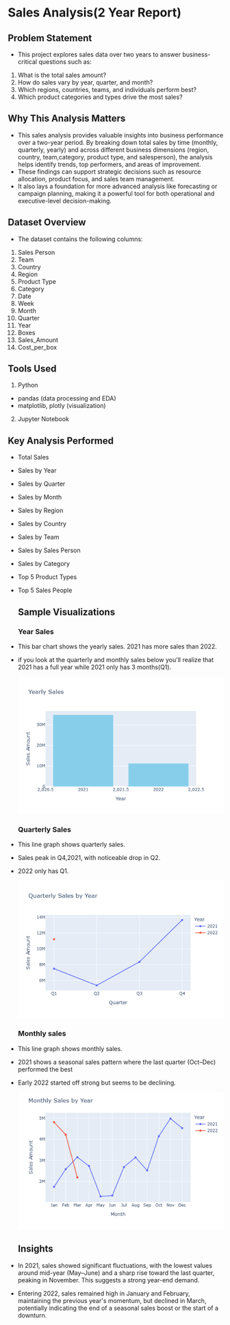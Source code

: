 # Sales Analysis(2 Year Report)
## Problem Statement
- This project explores sales data over two years to answer business-critical questions such as:
1. What is the total sales amount?
2. How do sales vary by year, quarter, and month?
3. Which regions, countries, teams, and individuals perform best?
4. Which product categories and types drive the most sales?

## Why This Analysis Matters
- This sales analysis provides valuable insights into business performance over a two-year period. By breaking down total sales by time (monthly, quarterly, yearly) and across different business dimensions (region, country, team,category, product type, and salesperson), the analysis helps identify trends, top performers, and areas of improvement.
-  These findings can support strategic decisions such as resource allocation, product focus, and sales team management.
-  It also lays a foundation for more advanced analysis like forecasting or campaign planning, making it a powerful tool for both operational and executive-level decision-making.

## Dataset Overview
- The dataset contains the following columns:
1. Sales Person
2. Team
3. Country
4. Region
5. Product Type
6. Category
7. Date
8. Week
9. Month
10. Quarter
11. Year
12. Boxes
13. Sales_Amount
14. Cost_per_box

## Tools Used
1. Python
- pandas (data processing and EDA)
- matplotlib, plotly (visualization)
2. Jupyter Notebook

## Key Analysis Performed
- Total Sales
- Sales by Year
- Sales by Quarter
- Sales by Month
- Sales by Region
- Sales by Country
- Sales by Team
- Sales by Sales Person
- Sales by Category
- Top 5 Product Types
- Top 5 Sales People

  ## Sample Visualizations
  ### Year Sales
- This bar chart shows the yearly sales. 2021 has more sales than 2022.
- if you look at the quarterly and monthly sales below you'll realize that 2021 has a full year while 2021 only has 3 months(Q1).
  
  ![Yearly Sales](images/Yearly_sales.png)

  ### Quarterly Sales
- This line graph shows quarterly sales.
- Sales peak in Q4,2021, with noticeable drop in Q2.
- 2022 only has Q1.
  
  ![Quarterly Sales](images/Quarterly_Sales_by_Year.png)

  ### Monthly sales
- This line graph shows monthly sales.
- 2021 shows a seasonal sales pattern where the last quarter (Oct–Dec) performed the best
- Early 2022 started off strong but seems to be declining.
  
   ![Monthly Sales](images/Monthly_Sales_by_Year.png)

  ## Insights
- In 2021, sales showed significant fluctuations, with the lowest values around mid-year (May–June) and a sharp rise toward the last quarter, peaking in November. This suggests a strong year-end demand.
- Entering 2022, sales remained high in January and February, maintaining the previous year's momentum, but declined in March, potentially indicating the end of a seasonal sales boost or the start of a downturn.
